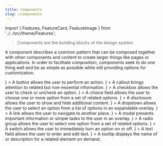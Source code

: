 ```yaml
---
title: Components
slug: /components
---
```


import { Features, FeatureCard, FeatureImage } from '../../src/theme/Features';

> Components are the building blocks of the design system.

A component describes a common pattern that can be composed together with other components and content to create larger things like pages or applications.
In order to facilitate composition, components seek to do one thing well and be as simple as possible while still providing options for customization.

<Features basePath="/docs/components/" columns={3}>
	<FeatureCard title="Button" slug="button"
		media={<FeatureImage src="/img/button.png" />}
	>
		A button allows the user to perform an action.
	</FeatureCard>
	<FeatureCard title="Callout" slug="callout"
		media={<FeatureImage />}
	>
		A callout brings attention to related but non-essential information.
	</FeatureCard>
	<FeatureCard title="Checkbox" slug="checkbox"
		media={<FeatureImage src="/img/checkbox.png" />}
	>
		A checkbox allows the user to check or uncheck an option.
	</FeatureCard>
	<FeatureCard title="Choice Field" slug="choice-field"
		media={<FeatureImage />}
	>
		A choice field allows the user to choose one or more option from a set of related options.
	</FeatureCard>
	<FeatureCard title="Disclosure" slug="disclosure"
		media={<FeatureImage src="/img/disclosure.png" />}
	>
		A disclosure allows the user to show and hide additional content.
	</FeatureCard>
	<FeatureCard title="Dropdown" slug="dropdown"
		media={<FeatureImage />}
	>
		A dropdown allows the user to select an option from a list of options in an expandable overlay.
	</FeatureCard>
	<FeatureCard title="Link" slug="link"
		media={<FeatureImage />}
	>
		A link allows the user to navigate to another place.
	</FeatureCard>
	<FeatureCard title="Modal" slug="modal"
		media={<FeatureImage />}
	>
		A modal presents important information or simple tasks to the user in an overlay.
	</FeatureCard>
	<FeatureCard title="Radio Group" slug="radio-group"
		media={<FeatureImage />}
	>
		A radio group allows the user to select one option from a set of related options.
	</FeatureCard>
	<FeatureCard title="Switch" slug="switch"
		media={<FeatureImage />}
	>
		A switch allows the user to immediately turn an option on or off.
	</FeatureCard>
	<FeatureCard title="Text Field" slug="text-field"
		media={<FeatureImage />}
	>
		A text field allows the user to enter and edit text.
	</FeatureCard>
	<FeatureCard title="Tooltip" slug="tooltip"
		media={<FeatureImage />}
	>
		A tooltip displays the name of or description for a related element on demand.
	</FeatureCard>
</Features>
